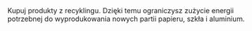 ---
layout: nothing
categories: Zakupy
tags: tip
body: 	Kupuj produkty z recyklingu. Dzięki temu ograniczysz zużycie energii potrzebnej do wyprodukowania nowych partii papieru, szkła i aluminium.
---